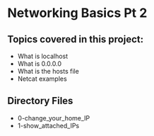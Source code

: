# Networking Basics Pt 2

## Topics covered in this project:

* What is localhost
* What is 0.0.0.0
* What is the hosts file
* Netcat examples

## Directory Files

* 0-change_your_home_IP
* 1-show_attached_IPs
